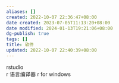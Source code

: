 ```yaml
---
aliases: []
created: 2022-10-07 22:36:47+08:00
date created: 2023-07-05T11:13:20+08:00
date modified: 2024-01-13T19:21:06+08:00
dg-publish: true
tags: []
title: 软件
updated: 2022-10-07 22:40:39+08:00
---
```


rstudio  
r 语言编译器 r for windows